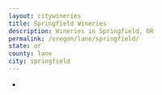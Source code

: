 ```yaml
---
layout: citywineries
title: Springfield Wineries
description: Wineries in Springfield, OR
permalink: /oregon/lane/springfield/
state: or
county: lane
city: springfield
---
```

-
